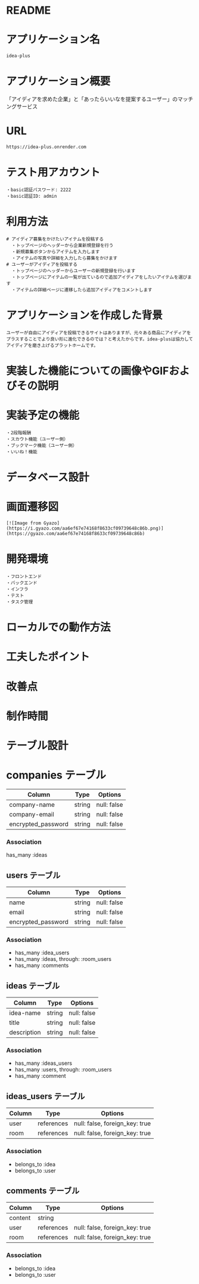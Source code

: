 # README

# アプリケーション名
    idea-plus
# アプリケーション概要
  「アイディアを求めた企業」と「あったらいいなを提案するユーザー」のマッチングサービス
# URL
    https://idea-plus.onrender.com
# テスト用アカウント
    ・basic認証パスワード: 2222
    ・basic認証ID: admin
# 利用方法
    # アイディア募集をかけたいアイテムを投稿する
      ・トップページのヘッダーから企業新規登録を行う
      ・新規募集ボタンからアイテムを入力します
      ・アイテムの写真や詳細を入力したら募集をかけます
    # ユーザーがアイディアを投稿する
      ・トップページのヘッダーからユーザーの新規登録を行います
      ・トップページにアイテムの一覧が出ているので追加アイディアをしたいアイテムを選びます
      ・アイテムの詳細ページに遷移したら追加アイディアをコメントします
# アプリケーションを作成した背景
    ユーザーが自由にアイディアを投稿できるサイトはありますが、元々ある商品にアイディアをプラスすることでより良い形に進化できるのでは？と考えたからです。idea-plusは協力してアイディアを磨き上げるプラットホームです。
# 実装した機能についての画像やGIFおよびその説明

# 実装予定の機能
    ・2段階報酬
    ・スカウト機能（ユーザー側）
    ・ブックマーク機能（ユーザー側）
    ・いいね！機能
# データベース設計
    
# 画面遷移図
    [![Image from Gyazo](https://i.gyazo.com/aa6ef67e74168f8633cf09739648c86b.png)](https://gyazo.com/aa6ef67e74168f8633cf09739648c86b)
# 開発環境
    ・フロントエンド
    ・バックエンド
    ・インフラ
    ・テスト
    ・タスク管理

# ローカルでの動作方法

# 工夫したポイント

# 改善点

# 制作時間




# テーブル設計

# companies テーブル

| Column             | Type   | Options     |
| ------------------ | ------ | ----------- |
| company-name       | string | null: false |
| company-email      | string | null: false |
| encrypted_password | string | null: false |

### Association
has_many :ideas


## users テーブル

| Column             | Type   | Options     |
| ------------------ | ------ | ----------- |
| name               | string | null: false |
| email              | string | null: false |
| encrypted_password | string | null: false |

### Association
- has_many :idea_users
- has_many :ideas, through: :room_users
- has_many :comments


## ideas テーブル

| Column      | Type   | Options     |
| ------------| ------ | ----------- |
| idea-name   | string | null: false |
| title       | string | null: false |
| description | string | null: false |


### Association
- has_many :ideas_users
- has_many :users, through: :room_users
- has_many :comment


## ideas_users テーブル

| Column | Type       | Options                        |
| ------ | ---------- | ------------------------------ |
| user   | references | null: false, foreign_key: true |
| room   | references | null: false, foreign_key: true |

### Association
- belongs_to :idea
- belongs_to :user


## comments テーブル

| Column  | Type       | Options                        |
| ------- | ---------- | ------------------------------ |
| content | string     |                                |
| user    | references | null: false, foreign_key: true |
| room    | references | null: false, foreign_key: true |

### Association
- belongs_to :idea
- belongs_to :user